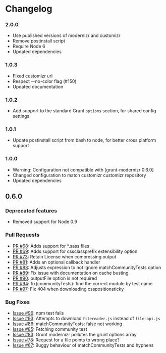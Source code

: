 # Changelog

### 2.0.0

- Use published versions of modernizr and customizr
- Remove postinstall script
- Require Node 6
- Updated dependencies

### 1.0.3

- Fixed customizr url
- Respect --no-color flag (#150)
- Updated documentation

### 1.0.2

- Add support to the standard Grunt `options` section, for shared config settings

### 1.0.1

- Update postinstall script from bash to node, for better cross platform support

### 1.0.0

- Warning: Configuration not compatible with [grunt-modernizr 0.6.0]
- Changed configuration to match customizr customizr repository
- Updated dependencies

## 0.6.0

### Deprecated features
- Removed support for Node 0.9

### Pull Requests
- [PR #68](https://github.com/Modernizr/grunt-modernizr/pull/68): Adds support for *.sass files
- [PR #69](https://github.com/Modernizr/grunt-modernizr/pull/69): Adds support for cssclassprefix extensibility option
- [PR #73](https://github.com/Modernizr/grunt-modernizr/pull/73): Retain License when compressing output
- [PR #81](https://github.com/Modernizr/grunt-modernizr/pull/81): Adds an optional callback handler
- [PR #88](https://github.com/Modernizr/grunt-modernizr/pull/88): Adjusts expression to not ignore matchCommunityTests option
- [PR #89](https://github.com/Modernizr/grunt-modernizr/pull/89): Fix issue with documentation on cache busting.
- [PR #90](https://github.com/Modernizr/grunt-modernizr/pull/90): outputFile option is not required
- [PR #94](https://github.com/Modernizr/grunt-modernizr/pull/94): fix(communityTests): find the correct module by test name
- [PR #97](https://github.com/Modernizr/grunt-modernizr/pull/97): Fix 404 when downloading csspositionsticky

### Bug Fixes
- [Issue #96](https://github.com/Modernizr/grunt-modernizr/issues/96): npm test fails
- [Issue #93](https://github.com/Modernizr/grunt-modernizr/issues/93): Attempts to download `filereader.js` instead of `file-api.js`
- [Issue #86](https://github.com/Modernizr/grunt-modernizr/issues/86): matchCommunityTests: false not working
- [Issue #85](https://github.com/Modernizr/grunt-modernizr/issues/85): Fetching community test
- [Issue #83](https://github.com/Modernizr/grunt-modernizr/issues/83): Grunt modernizr pollutes the grunt options array
- [Issue #78](https://github.com/Modernizr/grunt-modernizr/issues/78): Request for a file points to wrong place?
- [Issue #67](https://github.com/Modernizr/grunt-modernizr/issues/67): Buggy behaviour of matchCommunityTests and hyphens
